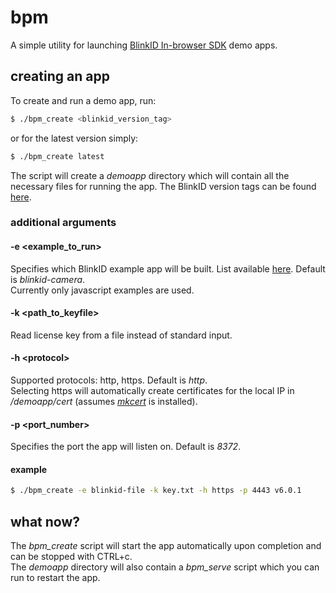 # bpm

A simple utility for launching [BlinkID In-browser SDK](https://github.com/BlinkID/blinkid-in-browser) demo apps.

## creating an app

To create and run a demo app, run:

```bash
$ ./bpm_create <blinkid_version_tag>
```
or for the latest version simply:
```bash
$ ./bpm_create latest
```

The script will create a _demoapp_ directory which will contain all the necessary files for running the app. The BlinkID version tags can be found [here](https://github.com/BlinkID/blinkid-in-browser/tags).

### additional arguments

#### -e \<example_to_run\>
Specifies which BlinkID example app will be built. List available [here](https://github.com/BlinkID/blinkid-in-browser/tree/master/examples).
Default is _blinkid-camera_.  
Currently only javascript examples are used.

#### -k \<path_to_keyfile\>
Read license key from a file instead of standard input.

#### -h \<protocol\>
Supported protocols: http, https. Default is _http_.  
Selecting https will automatically create certificates for the local IP in _/demoapp/cert_ (assumes [_mkcert_](https://github.com/FiloSottile/mkcert#macos) is installed).

#### -p \<port_number\>
Specifies the port the app will listen on. Default is _8372_.

#### example
```bash
$ ./bpm_create -e blinkid-file -k key.txt -h https -p 4443 v6.0.1
```

## what now?

The _bpm_create_ script will start the app automatically upon completion and can be stopped with CTRL+c.  
The _demoapp_ directory will also contain a _bpm_serve_ script which you can run to restart the app.